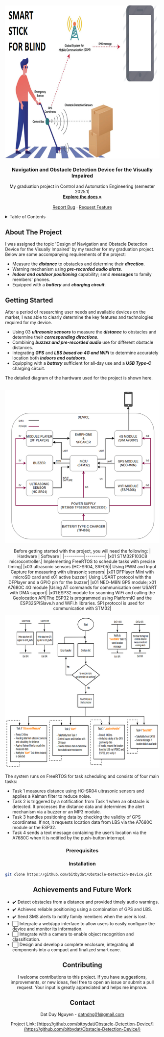 <!-- PROJECT LOGO -->
<br />
<div align="center">
  <a href="https://github.com/bitbydat/Obstacle-Detection-Device">
    <img src="image/smart_stick.png" alt="Logo" width="900" height="500">
  </a>

<h3 align="center">Navigation and Obstacle Detection Device for the Visually Impaired</h3>

  <p align="center">
    My graduation project in Control and Automation Engineering (semester 2025.1)
    <br />
    <a href="https://docs.google.com/document/d/1b8eUY19hVWinYOA9YIkjcR_toliwRPs9/edit?usp=sharing&ouid=113352961761938394358&rtpof=true&sd=true"><strong>Explore the docs »</strong></a>
    <br />
    <br />
    <a href="https://github.com/bitbydat/Obstacle-Detection-Device/issues">Report Bug</a>
    ·
    <a href="https://github.com/bitbydat/Obstacle-Detection-Device/issues">Request Feature</a>
  </p>
</div>



<!-- TABLE OF CONTENTS -->
<details>
  <summary>Table of Contents</summary>
  <ol>
    <li>
      <a href="#about-the-project">About The Project</a>
      </ul>
    </li>
    <li>
      <a href="#getting-started">Getting Started</a>
      <ul>
        <li><a href="#prerequisites">Prerequisites</a></li>
        <li><a href="#installation">Installation</a></li>
      </ul>
    </li>
    <li><a href="#achievements-and-future-work">Achievements and Future Work</a></li>
     <li><a href="#contributing">Contributing</a></li>
    <li><a href="#contact">Contact</a></li>
  </ol>
</details>



<!-- ABOUT THE PROJECT -->
## About The Project

I was assigned the topic 'Design of Navigation and Obstacle Detection Device for the Visually Impaired' by my teacher for my graduation project. Below are some accompanying requirements of the project:  
- Measure the ***distance*** to obstacles and determine their ***direction***.  
- Warning mechanism using ***pre-recorded audio alerts***.  
- ***Indoor and outdoor positioning*** capability; send ***messages*** to family members' phones.  
- Equipped with a ***battery*** and ***charging circuit***.  

<!-- GETTING STARTED -->
## Getting Started

After a period of researching user needs and available devices on the market, I was able to clearly determine the key features and technologies required for my device.  
- Using 03 ***ultrasonic sensors*** to measure the ***distance*** to obstacles and determine their ***corresponding directions***.  
- Combining ***buzzez and pre‑recorded audio*** use for different obstacle distances.  
- Integrating ***GPS*** and ***LBS based on 4G and WiFi*** to determine accurately location both ***indoors and outdoors***.  
- Equipping with a ***battery*** sufficient for all‑day use and a ***USB Type‑C*** charging circuit.
<p align="left">
The detailed diagram of the hardware used for the project is shown here.<br>
</p>
  
<br>
<div align="center">
  <a href="https://github.com/bitbydat/Obstacle-Detection-Device">
    <img src="image/diagram1.png" alt="Logo" width="600" height="500">
  </a>

  Before getting started with the project, you will need the following:
| Hardware | Software |
|----------|----------|
|x01 STM32F103C8 microcontroller.| Implementing FreeRTOS to schedule tasks with precise timing|
|x03 ultrasonic sensors (HC-SR04, SRF05)| Using PWM and Input Capture for measuring with ultrasonic sensors|
|x01 DFPlayer Mini with microSD card and x01 active buzzer| Using USART protocol with the DFPlayer and a GPIO pin for the buzzer|
|x01 NEO-M8N GPS module; x01 A7680C 4G module |Using AT commands for communication over USART with DMA support|
|x01 ESP32 module for scanning WiFi and calling the Geolocation API|The ESP32 is programmed using PlatformIO and the ESP32SPISlave.h and WiFi.h libraries. SPI protocol is used for communication with STM32|


<div align="center">
  <a href="https://github.com/bitbydat/Obstacle-Detection-Device">
    <img src="image/flowchart2.png" alt="Logo" width="900" height="500">
  </a>
</p>
</div>

<div align="left">

The system runs on FreeRTOS for task scheduling and consists of four main tasks:  
- Task 1 measures distance using HC-SR04 ultrasonic sensors and applies a Kalman filter to reduce noise.  
- Task 2 is triggered by a notification from Task 1 when an obstacle is detected. It processes the distance data and determines the alert mechanism via a buzzer or an MP3 module.  
- Task 3 handles positioning data by checking the validity of GPS coordinates. If not, it requests location data from LBS via the A7680C module or the ESP32.  
- Task 4  sends a text message containing the user’s location via the A7680C when it is notified by the push-button interrupt.

</div>

### Prerequisites



### Installation
<div align="left">
  
   ```sh
   git clone https://github.com/bitbydat/Obstacle-Detection-Device.git
   ```

</div>

<!-- ROADMAP -->
## Achievements and Future Work


<div align="left">

- ✔️ Detect obstacles from a distance and provided timely audio warnings.
- ✔️ Achieved reliable positioning using a combination of GPS and LBS.
- ✔️ Send SMS alerts to notify family members when the user is lost.
- ⬜ Integrate a web/app interface to allow users to easily configure the device and monitor its information. 
- ⬜ Integrate with a camera to enable object recognition and classification.
- ⬜ Design and develop a complete enclosure, integrating all components into a compact and finalized smart cane. 

</div>

<!-- CONTRIBUTING -->
## Contributing

I welcome contributions to this project. If you have suggestions, improvements, or new ideas, feel free to open an issue or submit a pull request. Your input is greatly appreciated and helps me improve.

<!-- CONTACT -->
## Contact

Dat Duy Nguyen - datndng01@gmail.com

Project Link: [https://github.com/bitbydat/Obstacle-Detection-Device/](https://github.com/bitbydat/Obstacle-Detection-Device/)

</p>
